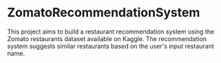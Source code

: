 # ZomatoRecommendationSystem
This project aims to build a restaurant recommendation system using the Zomato restaurants dataset available on Kaggle. The recommendation system suggests similar restaurants based on the user's input restaurant name.
